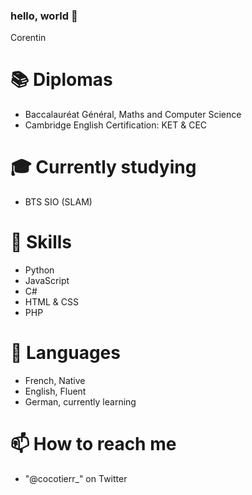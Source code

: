 ### hello, world 👋

Corentin

# 📚 Diplomas 

- Baccalauréat Général, Maths and Computer Science
- Cambridge English Certification: KET & CEC

# 🎓 Currently studying 

- BTS SIO (SLAM)

# 🚀 Skills 

- Python
- JavaScript
- C#
- HTML & CSS
- PHP


# 💬 Languages

- French, Native
- English, Fluent
- German, currently learning

# 📫 How to reach me

- "@cocotierr_" on Twitter


<!--
**corentinglm/corentinglm** is a ✨ _special_ ✨ repository because its `README.md` (this file) appears on your GitHub profile.

Here are some ideas to get you started:

- 🔭 I’m currently working on ...
- 🌱 I’m currently learning ...
- 👯 I’m looking to collaborate on ...
- 🤔 I’m looking for help with ...
- 💬 Ask me about ...
- 📫 How to reach me: ...
- 😄 Pronouns: ...
- ⚡ Fun fact: ...
-->
